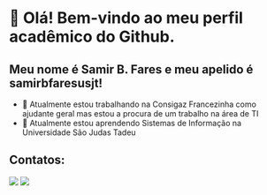 # 👋 Olá! Bem-vindo ao meu perfil acadêmico do Github.
## Meu nome é Samir B. Fares e meu apelido é samirbfaresusjt!

- 🔭 Atualmente estou trabalhando na Consigaz Francezinha como ajudante geral mas estou a procura de um trabalho na área de TI
- 🌱 Atualmente estou aprendendo Sistemas de Informação na Universidade São Judas Tadeu

## Contatos:

<div>
<a href = "mailto:samirbf15@gmail.com"><img loading="lazy" src="https://img.shields.io/badge/Gmail-D14836?style=for-the-badge&logo=gmail&logoColor=white" target="_blank"></a>
<a href="https://shre.ink/linkedinsamirbfares"_blank"><img loading="lazy" src="https://img.shields.io/badge/-LinkedIn-%230077B5?style=for-the-badge&logo=linkedin&logoColor=white" target="_blank"></a>   
</div>

